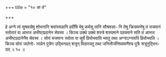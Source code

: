+++
title = "१० आ तं"

+++

हे अग्ने त्वं सुश्रवसेषु शोभनानि श्रवांस्यन्नानि हवींषि येषु कर्मसु तानि सौश्रवसा- नि तेषु क्रियमाणेषु तं यजमानं स्तोतारं वा आभज अभीष्टप्रदानेन सेवस्व । किञ्च उक्थे उक्थे शस्त्रे शस्यमाने पठ्यमाने सति तं आभज अभीष्टप्रदानेनैव सेवस्व । सोयं यजमानः स्तोता वा सूर्ये प्रियोभवाति भवतु तथा अग्नाऽग्नावपि प्रियोभवति । किञ्च सोयं जातेनो- त्पन्नेन पुत्रेण उद्भिनदत् शत्रून् विदारयतु तथा जनित्वैर्जनिष्यमाणैश्च पुत्रैः शत्रूनुद्भिन- दत् ॥ १० ॥